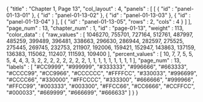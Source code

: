 {
  "title" : "Chapter 1, Page 13",
  "col_layout" : 4,
  "panels" : [
    [
      {
        "id" : "panel-01-13-01"
      },
      {
        "id" : "panel-01-13-02"
      },
      {
        "id" : "panel-01-13-03"
      },
      {
        "id" : "panel-01-13-04"
      }
    ],
    [
      {
        "id" : "panel-01-13-05",
        "rows" : 2,
        "cols" : 4
      }
    ]
  ],
  "page_num" : 13,
  "chapter_num" : 1,
  "id" : "page-01-13",
  "weight" : 113,
  "color_data" : {
    "raw_values" : [
      1046270,
      755701,
      727164,
      512761,
      487997,
      485259,
      399489,
      396481,
      338663,
      296630,
      286944,
      282597,
      275525,
      275445,
      269745,
      232753,
      211907,
      192006,
      159421,
      152947,
      143863,
      137159,
      136383,
      115062,
      112407,
      111593,
      109400
    ],
    "percent_values" : [
      10,
      7,
      7,
      5,
      5,
      5,
      4,
      4,
      3,
      3,
      2,
      2,
      2,
      2,
      2,
      2,
      2,
      2,
      1,
      1,
      1,
      1,
      1,
      1,
      1,
      1,
      1
    ],
    "page_num" : 13,
    "labels" : [
      "#CC9999",
      "#999999",
      "#333333",
      "#996666",
      "#663333",
      "#CCCC99",
      "#CC9966",
      "#CCCCCC",
      "#FFFFCC",
      "#330033",
      "#996699",
      "#CCCC66",
      "#330000",
      "#FFCCCC",
      "#333300",
      "#666666",
      "#999966",
      "#FFCC99",
      "#003333",
      "#003300",
      "#FFCC66",
      "#CC6666",
      "#CCFFCC",
      "#000033",
      "#669999",
      "#666699",
      "#666633"
    ]
  }
}
